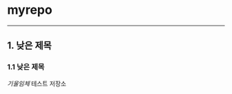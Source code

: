 # myrepo
-------------------------------------------------
## 1. 낮은 제목
### 1.1 낮은 제목
*기울임체*
테스트 저장소

